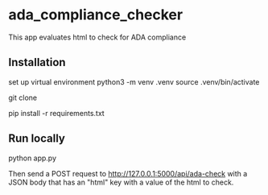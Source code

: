 # ada_compliance_checker
This app evaluates html to check for ADA compliance


## Installation
set up virtual environment
python3 -m venv .venv
source .venv/bin/activate

git clone

pip install -r requirements.txt

## Run locally
python app.py

Then send a POST request to http://127.0.0.1:5000/api/ada-check with a JSON body that has an "html" key with a value of the html to check.